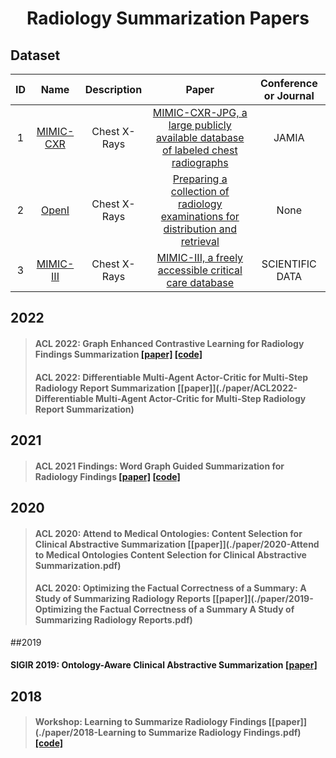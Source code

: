 
<p align="center">
<h1 align="center">Radiology Summarization Papers</h1>
</p>



## Dataset

|ID|Name|Description|Paper|Conference or Journal|
|:---:|:---:|:---:|:---:|:---:|
| 1 | [MIMIC-CXR](https://archive.physionet.org/physiobank/database/mimiccxr/) | Chest X-Rays | [MIMIC-CXR-JPG, a large publicly available database of labeled chest radiographs](./paper/MIMIC-CXR-JPG.pdf)|JAMIA|
| 2 | [OpenI](https://openi.nlm.nih.gov/)| Chest X-Rays | [Preparing a collection of radiology examinations for distribution and retrieval](./paper/ocv080.pdf) |None|
| 3 | [MIMIC-III](https://physionet.org/content/mimiciii/1.4/)| Chest X-Rays | [MIMIC-III, a freely accessible critical care database](./paper/sdata201635.pdf) |SCIENTIFIC DATA|


## 2022
>#### ACL 2022: Graph Enhanced Contrastive Learning for Radiology Findings Summarization [[paper]](./paper/2204.00203.pdf) [[code]](https://github.com/jinpeng01/AIG_CL)
>#### ACL 2022: Differentiable Multi-Agent Actor-Critic for Multi-Step Radiology Report Summarization [[paper]](./paper/ACL2022-Differentiable Multi-Agent Actor-Critic for Multi-Step Radiology Report Summarization)  


## 2021
>#### ACL 2021 Findings: Word Graph Guided Summarization for Radiology Findings [[paper]](./paper/2112.09925.pdf) [[code]](https://github.com/jinpeng01/WGSum)


## 2020
>#### ACL 2020: Attend to Medical Ontologies: Content Selection for Clinical Abstractive Summarization [[paper]](./paper/2020-Attend to Medical Ontologies Content Selection for Clinical Abstractive Summarization.pdf)  
>#### ACL 2020: Optimizing the Factual Correctness of a Summary: A Study of Summarizing Radiology Reports [[paper]](./paper/2019-Optimizing the Factual Correctness of a Summary A Study of Summarizing Radiology Reports.pdf)  

##2019
#### SIGIR 2019: Ontology-Aware Clinical Abstractive Summarization [[paper]](./paper/3331184.3331319.pdf)

## 2018
>#### Workshop: Learning to Summarize Radiology Findings [[paper]](./paper/2018-Learning to Summarize Radiology Findings.pdf) [[code]](https://github.com/yuhaozhang/summarize-radiology-findings)






